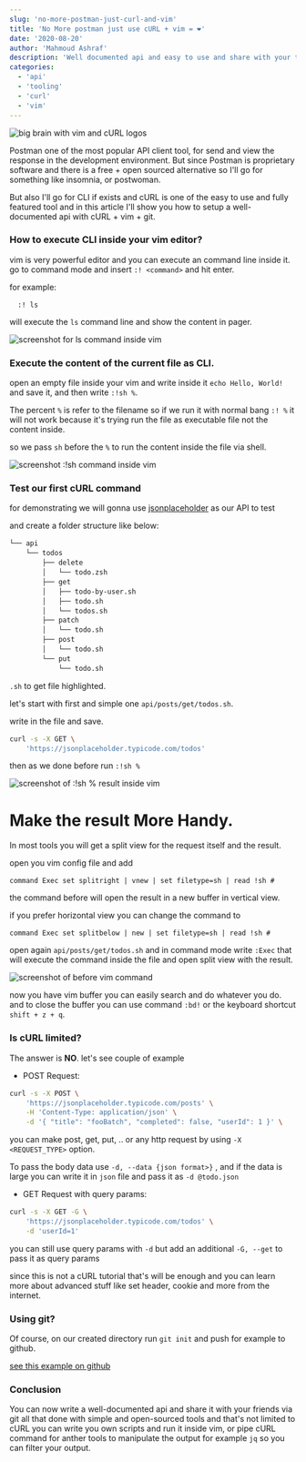 ```yaml
---
slug: 'no-more-postman-just-curl-and-vim'
title: 'No More postman just use cURL + vim = ❤'
date: '2020-08-20'
author: 'Mahmoud Ashraf'
description: 'Well documented api and easy to use and share with your team with simple tools cURL + vim + git (optional)'
categories:
  - 'api'
  - 'tooling'
  - 'curl'
  - 'vim'
---
```


<img 
  src="./bg.jpg" 
  sizes='(min-width: 1024px) 1024px, 100vw'
  srcSet="./bg.jpg?size=320 320w, ./bg.jpg?size=640 640w, 
    ./bg.jpg?size=960 960w, ./bg.jpg?size=1200 1200w, ./bg.jpg?size=1800 1800w, ./bg.jpg?size=2400 2400w"  
  alt="big brain with vim and cURL logos">

Postman one of the most popular API client tool, for send and view the response
in the development environment. But since Postman is proprietary software and 
there is a free + open sourced alternative so I'll go for something 
like insomnia, or postwoman. 

But also I'll go for CLI if exists and cURL is one of 
the easy to use and fully featured tool and in this article I'll show you how
to setup a well-documented api with cURL + vim + git.

### How to execute CLI inside your vim editor? 

vim is very powerful editor and you can execute an command line
inside it. go to command mode and insert `:! <command>` and hit enter.

for example: 

```vim
  :! ls
```

will execute the `ls` command line and show the content 
in pager.

<img 
  src="./screen.jpg" 
  sizes='(min-width: 1024px) 1024px, 100vw'
  srcSet="./screen.jpg?size=320 320w, ./screen.jpg?size=640 640w, 
    ./screen.jpg?size=960 960w, ./screen.jpg?size=1200 1200w, ./screen.jpg?size=1800 1800w, ./screen.jpg?size=2400 2400w"  
  loading="lazy" alt="screenshot for ls command inside vim">


### Execute the content of the current file as CLI.

open an empty file inside your vim and write inside it `echo Hello, World!` and save it,
and then write `:!sh %`. 

The percent `%` is refer to the filename so if we run it with normal bang `:! %` 
it will not work because it's trying run the file as executable file not the content inside. 

so we pass `sh` before the `%` to run the content inside the file via shell.

<img 
  src="./screen1.jpg" 
  sizes='(min-width: 1024px) 1024px, 100vw'
  srcSet="./screen1.jpg?size=320 320w, ./screen1.jpg?size=640 640w, 
    ./screen1.jpg?size=960 960w, ./screen1.jpg?size=1200 1200w, ./screen1.jpg?size=1800 1800w, ./screen1.jpg?size=2400 2400w"  
  loading="lazy" alt="screenshot :!sh command inside vim">

### Test our first cURL command

for demonstrating we will gonna use [jsonplaceholder](https://jsonplaceholder.typicode.com/) as our API to test

and create a folder structure like below:

```sh
└── api
    └── todos
        ├── delete
        │   └── todo.zsh
        ├── get
        │   ├── todo-by-user.sh
        │   ├── todo.sh
        │   └── todos.sh
        ├── patch
        │   └── todo.sh
        ├── post
        │   └── todo.sh
        └── put
            └── todo.sh
```

`.sh`  to get file highlighted.

let's start with first and simple one `api/posts/get/todos.sh`.

write in the file  and save.

```sh
curl -s -X GET \
	'https://jsonplaceholder.typicode.com/todos'
```
then as we done before run `:!sh %`

<img 
  src="./screen2.jpg" 
  sizes='(min-width: 1024px) 1024px, 100vw'
  srcSet="./screen2.jpg?size=320 320w, ./screen2.jpg?size=640 640w, 
    ./screen2.jpg?size=960 960w, ./screen2.jpg?size=1200 1200w, ./screen2.jpg?size=1800 1800w, ./screen2.jpg?size=2400 2400w"  
  loading="lazy"
  alt="screenshot of :!sh % result inside vim">

# Make the result More Handy.

In most tools you will get a split view for the request itself 
and the result.

open you vim config file and add

```vim
command Exec set splitright | vnew | set filetype=sh | read !sh #
```

the command before will open the result in a new buffer in vertical view.

if you prefer horizontal view you can change the command to 

```vim
command Exec set splitbelow | new | set filetype=sh | read !sh #
```

open again `api/posts/get/todos.sh` and  in command mode write `:Exec`
that will execute the command inside the file and open split view with the result.

<img 
  src="./screen3.jpg" 
  sizes='(min-width: 1024px) 1024px, 100vw'
  srcSet="./screen3.jpg?size=320 320w, ./screen3.jpg?size=640 640w, 
    ./screen3.jpg?size=960 960w, ./screen3.jpg?size=1200 1200w, ./screen3.jpg?size=1800 1800w, ./screen3.jpg?size=2400 2400w"  
  loading="lazy"
  alt="screenshot of before vim command">

now you have vim buffer you can easily search and do whatever you do. and to close the buffer you can use
command ``:bd!`` or the keyboard shortcut `shift + z + q`.


### Is cURL limited?

The answer is **NO**.
let's see couple of example

- POST Request:

```sh
curl -s -X POST \
	'https://jsonplaceholder.typicode.com/posts' \
	-H 'Content-Type: application/json' \
	-d '{ "title": "fooBatch", "completed": false, "userId": 1 }' \
```
 you can make post, get, put, .. or any http request by using `-X <REQUEST_TYPE>` option.

 To pass the body data use `-d, --data {json format>}` , and if the data is large 
 you can write it in `json` file and pass it as `-d @todo.json`

 - GET Request with query params:

```sh
curl -s -X GET -G \
	'https://jsonplaceholder.typicode.com/todos' \
	-d 'userId=1'
```

you can still use query params with `-d` but add an additional `-G, --get` to pass it as query params

since this is not a cURL tutorial that's will be enough and you 
can learn more about advanced stuff like set header, cookie and more from the internet.

### Using git?

Of course, on our created directory run `git init` and push for example to github.

[see this example on github](https://github.com/22mahmoud/vim-curl-demo)

### Conclusion

You can now write a well-documented api and share it with your friends via git
all that done with simple and open-sourced tools and that's not limited to cURL
you can write you own scripts and run it inside vim, or pipe cURL command for anther 
tools to manipulate the output for example `jq` so you can filter your output.

